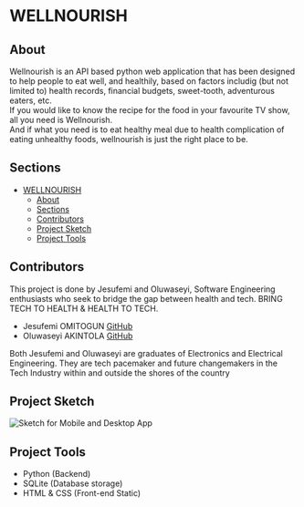 # WELLNOURISH

## About
Wellnourish is an API based python web application that has been designed to
help people to eat well, and healthily, based on factors includig (but not 
limited to) health records, financial budgets, sweet-tooth, adventurous 
eaters, etc. <br/>
If you would like to know the recipe for the food in your favourite TV show, 
all you need is Wellnourish.<br/>
And if what you need is to eat healthy meal due to health complication of 
eating unhealthy foods, wellnourish is just the right place to be.

## Sections
- [WELLNOURISH](#wellnourish)
  - [About](#about)
  - [Sections](#sections)
  - [Contributors](#contributors)
  - [Project Sketch](#project-sketch)
  - [Project Tools](#project-tools)

## Contributors
This project is done by Jesufemi and Oluwaseyi, Software Engineering 
enthusiasts who seek to bridge the gap between health and tech. BRING
TECH TO HEALTH & HEALTH TO TECH.
- Jesufemi OMITOGUN [GitHub](https://github.com/omitogunjesufemi)
- Oluwaseyi AKINTOLA [GitHub](https://github.com/alexoluwaseyi)

Both Jesufemi and Oluwaseyi are graduates of Electronics and Electrical
Engineering. They are tech pacemaker and future changemakers in the Tech
Industry within and outside the shores of the country

## Project Sketch
![Sketch for Mobile and Desktop App](https://github.com/AlexOluwaseyi/wellnourish/assets/120264911/71dc252e-b73e-450a-b43c-6824ff233ed2)

## Project Tools
- Python (Backend)
- SQLite (Database storage)
- HTML & CSS (Front-end Static)

